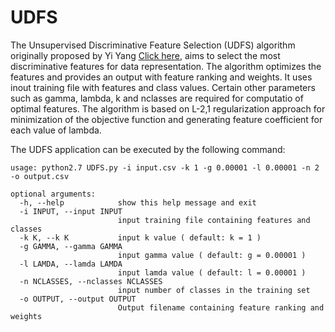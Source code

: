 # UDFS
The Unsupervised Discriminative Feature Selection (UDFS) algorithm originally proposed by Yi Yang [Click here](https://www.ijcai.org/Proceedings/11/Papers/267.pdf), aims to select the most discriminative features for data representation. The algorithm optimizes the features and provides an output with feature ranking and weights. It uses inout training file with features and class values. Certain other parameters such as gamma, lambda, k and nclasses are required for computatio of optimal features. The algorithm is based on L-2,1 regularization approach for minimization of the objective function and generating feature coefficient for each value of lambda.

The UDFS application can be executed by the following command: 
```
usage: python2.7 UDFS.py -i input.csv -k 1 -g 0.00001 -l 0.00001 -n 2 -o output.csv

optional arguments:
  -h, --help            show this help message and exit
  -i INPUT, --input INPUT
                        input training file containing features and classes
  -k K, --k K           input k value ( default: k = 1 )
  -g GAMMA, --gamma GAMMA
                        input gamma value ( default: g = 0.00001 )
  -l LAMDA, --lamda LAMDA
                        input lamda value ( default: l = 0.00001 )
  -n NCLASSES, --nclasses NCLASSES
                        input number of classes in the training set
  -o OUTPUT, --output OUTPUT
                        Output filename containing feature ranking and weights
```
